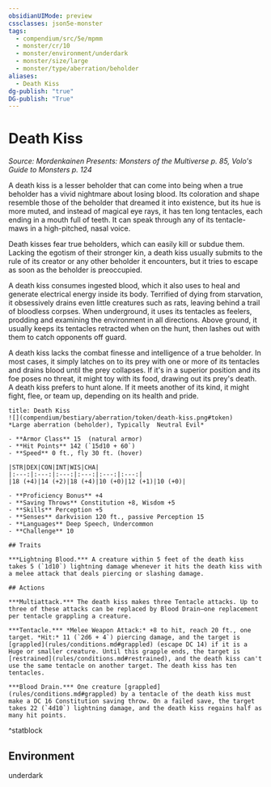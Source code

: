 ```yaml
---
obsidianUIMode: preview
cssclasses: json5e-monster
tags:
  - compendium/src/5e/mpmm
  - monster/cr/10
  - monster/environment/underdark
  - monster/size/large
  - monster/type/aberration/beholder
aliases:
  - Death Kiss
dg-publish: "true"
DG-publish: "True"
---
```

# Death Kiss
*Source: Mordenkainen Presents: Monsters of the Multiverse p. 85, Volo's Guide to Monsters p. 124*  

A death kiss is a lesser beholder that can come into being when a true beholder has a vivid nightmare about losing blood. Its coloration and shape resemble those of the beholder that dreamed it into existence, but its hue is more muted, and instead of magical eye rays, it has ten long tentacles, each ending in a mouth full of teeth. It can speak through any of its tentacle-maws in a high-pitched, nasal voice.

Death kisses fear true beholders, which can easily kill or subdue them. Lacking the egotism of their stronger kin, a death kiss usually submits to the rule of its creator or any other beholder it encounters, but it tries to escape as soon as the beholder is preoccupied.

A death kiss consumes ingested blood, which it also uses to heal and generate electrical energy inside its body. Terrified of dying from starvation, it obsessively drains even little creatures such as rats, leaving behind a trail of bloodless corpses. When underground, it uses its tentacles as feelers, prodding and examining the environment in all directions. Above ground, it usually keeps its tentacles retracted when on the hunt, then lashes out with them to catch opponents off guard.

A death kiss lacks the combat finesse and intelligence of a true beholder. In most cases, it simply latches on to its prey with one or more of its tentacles and drains blood until the prey collapses. If it's in a superior position and its foe poses no threat, it might toy with its food, drawing out its prey's death. A death kiss prefers to hunt alone. If it meets another of its kind, it might fight, flee, or team up, depending on its health and pride.

```ad-statblock
title: Death Kiss
![](compendium/bestiary/aberration/token/death-kiss.png#token)
*Large aberration (beholder), Typically  Neutral Evil*

- **Armor Class** 15  (natural armor)
- **Hit Points** 142 (`15d10 + 60`)
- **Speed** 0 ft., fly 30 ft. (hover)

|STR|DEX|CON|INT|WIS|CHA|
|:---:|:---:|:---:|:---:|:---:|:---:|
|18 (+4)|14 (+2)|18 (+4)|10 (+0)|12 (+1)|10 (+0)|

- **Proficiency Bonus** +4
- **Saving Throws** Constitution +8, Wisdom +5
- **Skills** Perception +5
- **Senses** darkvision 120 ft., passive Perception 15
- **Languages** Deep Speech, Undercommon
- **Challenge** 10

## Traits

***Lightning Blood.*** A creature within 5 feet of the death kiss takes 5 (`1d10`) lightning damage whenever it hits the death kiss with a melee attack that deals piercing or slashing damage.

## Actions

***Multiattack.*** The death kiss makes three Tentacle attacks. Up to three of these attacks can be replaced by Blood Drain—one replacement per tentacle grappling a creature.

***Tentacle.*** *Melee Weapon Attack:* +8 to hit, reach 20 ft., one target. *Hit:* 11 (`2d6 + 4`) piercing damage, and the target is [grappled](rules/conditions.md#grappled) (escape DC 14) if it is a Huge or smaller creature. Until this grapple ends, the target is [restrained](rules/conditions.md#restrained), and the death kiss can't use the same tentacle on another target. The death kiss has ten tentacles.

***Blood Drain.*** One creature [grappled](rules/conditions.md#grappled) by a tentacle of the death kiss must make a DC 16 Constitution saving throw. On a failed save, the target takes 22 (`4d10`) lightning damage, and the death kiss regains half as many hit points.
```
^statblock

## Environment

underdark